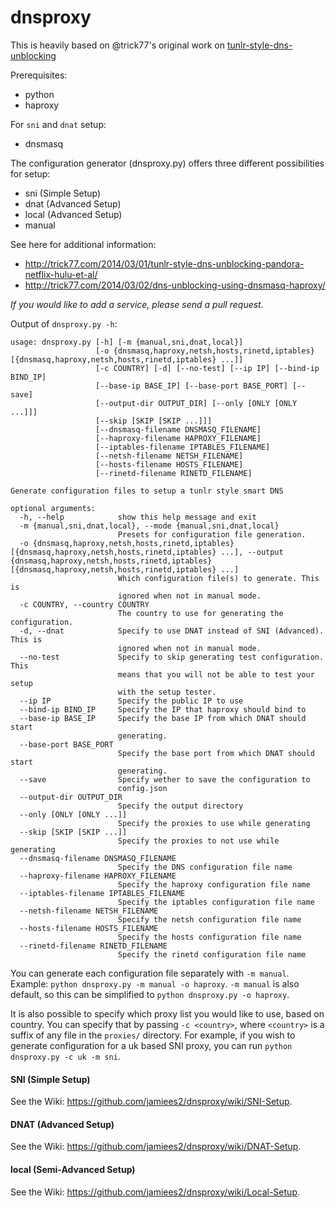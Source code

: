 dnsproxy
========

This is heavily based on @trick77's original work on [tunlr-style-dns-unblocking](https://github.com/trick77/tunlr-style-dns-unblocking/)

Prerequisites:
- python
- haproxy

For `sni` and `dnat` setup:
- dnsmasq


The configuration generator (dnsproxy.py) offers three different possibilities for setup:
- sni (Simple Setup)
- dnat (Advanced Setup)
- local (Advanced Setup)
- manual

See here for additional information: 
- http://trick77.com/2014/03/01/tunlr-style-dns-unblocking-pandora-netflix-hulu-et-al/
- http://trick77.com/2014/03/02/dns-unblocking-using-dnsmasq-haproxy/

*If you would like to add a service, please send a pull request.*

Output of `dnsproxy.py -h`:
```
usage: dnsproxy.py [-h] [-m {manual,sni,dnat,local}]
                   [-o {dnsmasq,haproxy,netsh,hosts,rinetd,iptables} [{dnsmasq,haproxy,netsh,hosts,rinetd,iptables} ...]]
                   [-c COUNTRY] [-d] [--no-test] [--ip IP] [--bind-ip BIND_IP]
                   [--base-ip BASE_IP] [--base-port BASE_PORT] [--save]
                   [--output-dir OUTPUT_DIR] [--only [ONLY [ONLY ...]]]
                   [--skip [SKIP [SKIP ...]]]
                   [--dnsmasq-filename DNSMASQ_FILENAME]
                   [--haproxy-filename HAPROXY_FILENAME]
                   [--iptables-filename IPTABLES_FILENAME]
                   [--netsh-filename NETSH_FILENAME]
                   [--hosts-filename HOSTS_FILENAME]
                   [--rinetd-filename RINETD_FILENAME]

Generate configuration files to setup a tunlr style smart DNS

optional arguments:
  -h, --help            show this help message and exit
  -m {manual,sni,dnat,local}, --mode {manual,sni,dnat,local}
                        Presets for configuration file generation.
  -o {dnsmasq,haproxy,netsh,hosts,rinetd,iptables} [{dnsmasq,haproxy,netsh,hosts,rinetd,iptables} ...], --output {dnsmasq,haproxy,netsh,hosts,rinetd,iptables} [{dnsmasq,haproxy,netsh,hosts,rinetd,iptables} ...]
                        Which configuration file(s) to generate. This is
                        ignored when not in manual mode.
  -c COUNTRY, --country COUNTRY
                        The country to use for generating the configuration.
  -d, --dnat            Specify to use DNAT instead of SNI (Advanced). This is
                        ignored when not in manual mode.
  --no-test             Specify to skip generating test configuration. This
                        means that you will not be able to test your setup
                        with the setup tester.
  --ip IP               Specify the public IP to use
  --bind-ip BIND_IP     Specify the IP that haproxy should bind to
  --base-ip BASE_IP     Specify the base IP from which DNAT should start
                        generating.
  --base-port BASE_PORT
                        Specify the base port from which DNAT should start
                        generating.
  --save                Specify wether to save the configuration to
                        config.json
  --output-dir OUTPUT_DIR
                        Specify the output directory
  --only [ONLY [ONLY ...]]
                        Specify the proxies to use while generating
  --skip [SKIP [SKIP ...]]
                        Specify the proxies to not use while generating
  --dnsmasq-filename DNSMASQ_FILENAME
                        Specify the DNS configuration file name
  --haproxy-filename HAPROXY_FILENAME
                        Specify the haproxy configuration file name
  --iptables-filename IPTABLES_FILENAME
                        Specify the iptables configuration file name
  --netsh-filename NETSH_FILENAME
                        Specify the netsh configuration file name
  --hosts-filename HOSTS_FILENAME
                        Specify the hosts configuration file name
  --rinetd-filename RINETD_FILENAME
                        Specify the rinetd configuration file name
 ```

You can generate each configuration file separately with `-m manual`. Example:
```python dnsproxy.py -m manual -o haproxy```. `-m manual` is also default, so this can be simplified to ```python dnsproxy.py -o haproxy```.

It is also possible to specify which proxy list you would like to use, based on country. You can specify that by passing `-c <country>`, where `<country>` is a suffix of any file in the `proxies/` directory. For example, if you wish to generate configuration for a uk based SNI proxy, you can run `python dnsproxy.py -c uk -m sni`.

#### SNI (Simple Setup)

See the Wiki: https://github.com/jamiees2/dnsproxy/wiki/SNI-Setup.
 
#### DNAT (Advanced Setup)

See the Wiki: https://github.com/jamiees2/dnsproxy/wiki/DNAT-Setup.


#### local (Semi-Advanced Setup)

See the Wiki: https://github.com/jamiees2/dnsproxy/wiki/Local-Setup.

